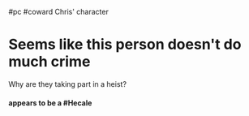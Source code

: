 #pc #coward
Chris' character

# Seems like this person doesn't do much crime
Why are they taking part in a heist?




#### appears to be a #Hecale 
